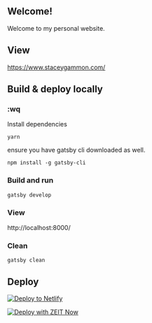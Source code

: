 ## Welcome!

Welcome to my personal website.

## View

https://www.staceygammon.com/

## Build & deploy locally

### :wq
Install dependencies

```
yarn
```

ensure you have gatsby cli downloaded as well.

```
npm install -g gatsby-cli
```

### Build and run

```
gatsby develop
```

### View

http://localhost:8000/

### Clean

```
gatsby clean
```

## Deploy

[![Deploy to Netlify](https://www.netlify.com/img/deploy/button.svg)](https://app.netlify.com/start/deploy?repository=https://github.com/stacey-gammon/stacey-gammon)

[![Deploy with ZEIT Now](https://zeit.co/button)](https://zeit.co/import/project?template=https://github.com/stacey-gammon/stacey-gammon)
